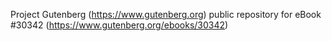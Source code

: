 Project Gutenberg (https://www.gutenberg.org) public repository for eBook #30342 (https://www.gutenberg.org/ebooks/30342)

